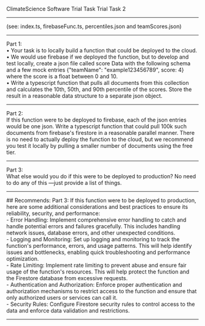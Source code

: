ClimateScience Software Trial Task 
Trial Task 2
<hr/>
(see: index.ts, firebaseFunc.ts, percentiles.json and teamScores.json)
<hr/>
Part 1:
<br/>
• Your task is to locally build a function that could be deployed to the cloud. 
<br/>
• We would use firebase if we deployed the function, but to develop and test locally, create a json file called score Data with the following schema and a few mock entries {"teamName": "example123456789", score: 4} where the score is a float between 0 and 10. 
<br/>
• Write a typescript function that pulls all documents from this collection and calculates the 10th, 50th, and 90th percentile of the scores. Store the result in a reasonable data structure to a separate json object. 
<hr/>
Part 2: 
<br/>
If this function were to be deployed to firebase, each of the json entries would be one json. 
Write a typescript function that could pull 100k such documents from firebase's firestore in a reasonable parallel manner. 
There is no need to actually deploy the function to the cloud, but we recommend you test it locally by pulling a smaller number of documents using the free tier. 
<hr/>
Part 3: 
<br/>
What else would you do if this were to be deployed to production? No need to do any of this —just provide a list of things.
<br/>
<hr/>
## Recommends:
Part 3:
If this function were to be deployed to production, here are some additional considerations and best practices to ensure its reliability, security, and performance:
<br/>
- Error Handling: Implement comprehensive error handling to catch and handle potential errors and failures gracefully. This includes handling network issues, database errors, and other unexpected conditions.
<br/>
- Logging and Monitoring: Set up logging and monitoring to track the function's performance, errors, and usage patterns. This will help identify issues and bottlenecks, enabling quick troubleshooting and performance optimization.
<br/>
- Rate Limiting: Implement rate limiting to prevent abuse and ensure fair usage of the function's resources. This will help protect the function and the Firestore database from excessive requests.
<br/>
- Authentication and Authorization: Enforce proper authentication and authorization mechanisms to restrict access to the function and ensure that only authorized users or services can call it.
<br/>
- Security Rules: Configure Firestore security rules to control access to the data and enforce data validation and restrictions.
<hr/>
